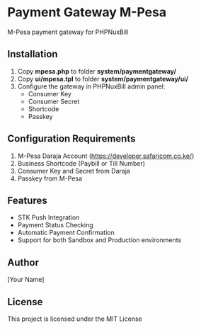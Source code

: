 # Payment Gateway M-Pesa

M-Pesa payment gateway for PHPNuxBill

## Installation

1. Copy **mpesa.php** to folder **system/paymentgateway/**
2. Copy **ui/mpesa.tpl** to folder **system/paymentgateway/ui/**
3. Configure the gateway in PHPNuxBill admin panel:
   - Consumer Key
   - Consumer Secret
   - Shortcode
   - Passkey

## Configuration Requirements

1. M-Pesa Daraja Account (https://developer.safaricom.co.ke/)
2. Business Shortcode (Paybill or Till Number)
3. Consumer Key and Secret from Daraja
4. Passkey from M-Pesa

## Features

- STK Push Integration
- Payment Status Checking
- Automatic Payment Confirmation
- Support for both Sandbox and Production environments

## Author

[Your Name]

## License

This project is licensed under the MIT License